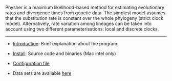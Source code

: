 Physher is a maximum likelihood-based method for estimating evolutionary rates and divergence times from genetic data. The simplest model assumes that the substitution rate is constant over the whole phylogeny (strict clock model). Alternatively, rate variation among lineages can be taken into account using two different parameterisations: local and discrete clocks.


---


  * [Introduction](Details.md): Brief explanation about the program.

  * [Install](Install.md): Source code and binaries (Mac intel only)

  * [Configuration file](Inputfile.md)

  * Data sets are available [here](Datasets.md)
